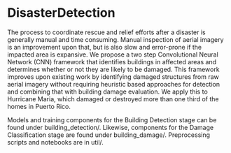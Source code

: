 # DisasterDetection

The process to coordinate rescue and relief efforts after a disaster is generally manual and time consuming. Manual inspection of aerial imagery is an improvement upon that, but is also slow and error-prone if the impacted area is expansive. We propose a two step Convolutional Neural Network (CNN) framework that identifies buildings in affected areas and determines whether or not they are likely to be damaged. This framework improves upon existing work by identifying damaged structures from raw aerial imagery without requiring heuristic based approaches for detection and combining that with building damage evaluation. We apply this to Hurricane Maria, which damaged or destroyed more than one third of the homes in Puerto Rico.

Models and training components for the Building Detection stage can be found under building_detection/. Likewise, components for the Damage Classification stage are found under building_damage/. Preprocessing scripts and notebooks are in util/.
